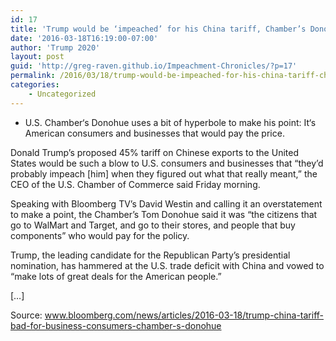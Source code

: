 ```yaml
---
id: 17
title: 'Trump would be ‘impeached’ for his China tariff, Chamber’s Donohue says'
date: '2016-03-18T16:19:00-07:00'
author: 'Trump 2020'
layout: post
guid: 'http://greg-raven.github.io/Impeachment-Chronicles/?p=17'
permalink: /2016/03/18/trump-would-be-impeached-for-his-china-tariff-chambers-donohue-says/
categories:
    - Uncategorized
---
```


- U.S. Chamber‘s Donohue uses a bit of hyperbole to make his point: It‘s American consumers and businesses that would pay the price.

Donald Trump’s proposed 45% tariff on Chinese exports to the United States would be such a blow to U.S. consumers and businesses that “they’d probably impeach \[him\] when they figured out what that really meant,” the CEO of the U.S. Chamber of Commerce said Friday morning.

Speaking with Bloomberg TV’s David Westin and calling it an overstatement to make a point, the Chamber’s Tom Donohue said it was “the citizens that go to WalMart and Target, and go to their stores, and people that buy components” who would pay for the policy.

Trump, the leading candidate for the Republican Party’s presidential nomination, has hammered at the U.S. trade deficit with China and vowed to “make lots of great deals for the American people.”

\[…\]

Source: www.bloomberg.com/news/articles/2016-03-18/trump-china-tariff-bad-for-business-consumers-chamber-s-donohue